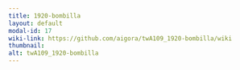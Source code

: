 ```yaml
---
title: 1920-bombilla
layout: default
modal-id: 17
wiki-link: https://github.com/aigora/twA109_1920-bombilla/wiki
thumbnail: 
alt: twA109_1920-bombilla
---
```

